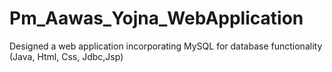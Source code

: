 # Pm_Aawas_Yojna_WebApplication
Designed a web application incorporating MySQL for database functionality (Java, Html, Css, Jdbc,Jsp)

